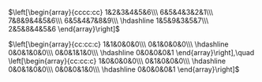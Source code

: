 $\left[\begin{array}{cccc:cc}
1&2&3&4&5&6\\\ 
6&5&4&3&2&1\\\ 
7&8&9&4&5&6\\\ 
6&5&4&7&8&9\\\ 
\hdashline
1&5&9&3&5&7\\\ 
2&5&8&4&5&6
\end{array}\right]$

$\left[\begin{array}{cc:cc:c}
1&1&0&0&0\\\ 
0&1&0&0&0\\\ 
\hdashline
0&0&1&0&0\\\ 
0&0&1&1&0\\\ 
\hdashline
0&0&0&0&1
\end{array}\right],\quad
\left[\begin{array}{cc:cc:c}
1&0&0&0&0\\\ 
0&1&0&0&0\\\ 
\hdashline
0&0&1&0&0\\\ 
0&0&0&1&0\\\ 
\hdashline
0&0&0&0&1
\end{array}\right]$